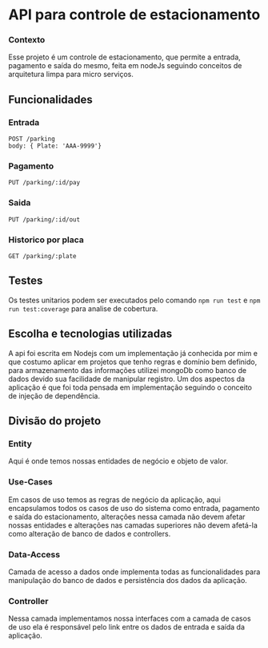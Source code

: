 
# API para controle de estacionamento ##

### Contexto
Esse projeto é um controle de estacionamento, que permite a entrada, pagamento e saída 
do mesmo, feita em nodeJs seguindo conceitos de arquitetura limpa para micro serviços.

## Funcionalidades

### Entrada
```
POST /parking
body: { Plate: 'AAA-9999'}
```
### Pagamento
```
PUT /parking/:id/pay
```

### Saida
```
PUT /parking/:id/out
```

### Historico por placa
```
GET /parking/:plate
```

## Testes
Os testes unitarios podem ser executados pelo comando `npm run test` e `npm run test:coverage` para analise de cobertura.


## Escolha e tecnologias utilizadas
A api foi escrita em Nodejs com um implementação já conhecida por mim e que costumo aplicar em projetos que tenho regras e domínio bem definido, para armazenamento das informações utilizei mongoDb como banco de dados devido sua facilidade de manipular registro. Um dos aspectos da aplicação é que foi toda pensada em implementação seguindo o conceito de injeção de dependência.

## Divisão do projeto

### Entity
Aqui é onde temos nossas entidades de negócio e objeto de valor.

### Use-Cases
Em casos de uso temos as regras de negócio da aplicação, aqui encapsulamos todos os casos de uso do sistema como entrada, pagamento e saída do estacionamento, alterações nessa camada não devem afetar nossas entidades e alterações nas camadas superiores não devem afetá-la como alteração de banco de dados e controllers.

### Data-Access
Camada de acesso a dados onde implementa todas as funcionalidades para manipulação do banco de dados e persistência dos dados da aplicação.

### Controller
Nessa camada implementamos nossa interfaces com a camada de casos de uso ela é responsável pelo link entre os dados de entrada e saída da aplicação.

